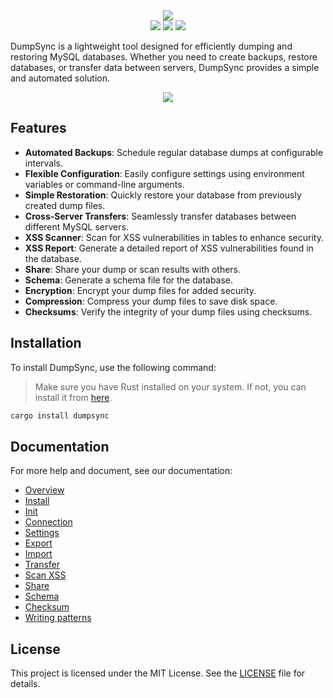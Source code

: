 <div align='center'>
<img src='https://camo.githubusercontent.com/bba1e2629a190a9a11efa835abf931ffd18488d4479ab45898a93c899d59fa2a/68747470733a2f2f692e696d6775722e636f6d2f4e376d573934332e706e67'/>
</div>

<div align='center'>
<img src='https://img.shields.io/crates/v/dumpsync?style=for-the-badge&logo=rust'/>
<img src='https://img.shields.io/crates/l/dumpsync?style=for-the-badge'/>
<img src='https://img.shields.io/crates/d/dumpsync?style=for-the-badge&logo=rust'/>
</div>

DumpSync is a lightweight tool designed for efficiently dumping and restoring MySQL databases. Whether you need to create backups, restore databases, or transfer data between servers, DumpSync provides a simple and automated solution.

<div align='center'>
<img src='https://i.imgur.com/R8VOwQB.png'>
</div>

## Features

- **Automated Backups**: Schedule regular database dumps at configurable intervals.
- **Flexible Configuration**: Easily configure settings using environment variables or command-line arguments.
- **Simple Restoration**: Quickly restore your database from previously created dump files.
- **Cross-Server Transfers**: Seamlessly transfer databases between different MySQL servers.
- **XSS Scanner**: Scan for XSS vulnerabilities in tables to enhance security.
- **XSS Report**: Generate a detailed report of XSS vulnerabilities found in the database.
- **Share**: Share your dump or scan results with others.
- **Schema**: Generate a schema file for the database.
- **Encryption**: Encrypt your dump files for added security.
- **Compression**: Compress your dump files to save disk space.
- **Checksums**: Verify the integrity of your dump files using checksums.

## Installation

To install DumpSync, use the following command:

> Make sure you have Rust installed on your system. If not, you can install it from [here](https://docs.dumpsync.com/install).

```bash
cargo install dumpsync
```

## Documentation

For more help and document, see our documentation:

- [Overview](https://docs.dumpsync.com)
- [Install](https://docs.dumpsync.com/install)
- [Init](https://docs.dumpsync.com/init)
- [Connection](https://docs.dumpsync.com/connection)
- [Settings](https://docs.dumpsync.com/settings)
- [Export](https://docs.dumpsync.com/export)
- [Import](https://docs.dumpsync.com/import)
- [Transfer](https://docs.dumpsync.com/transfer)
- [Scan XSS](https://docs.dumpsync.com/scan)
- [Share](https://docs.dumpsync.com/share)
- [Schema](https://docs.dumpsync.com/schema)
- [Checksum](https://docs.dumpsync.com/checksum)
- [Writing patterns](https://docs.dumpsync.com/writing-patterns)

## License

This project is licensed under the MIT License. See the [LICENSE](LICENSE) file for details.
